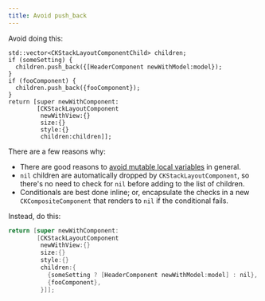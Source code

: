 ```yaml
---
title: Avoid push_back
---
```


Avoid doing this:

```objectivec-redhighlight
std::vector<CKStackLayoutComponentChild> children;
if (someSetting) {
  children.push_back({[HeaderComponent newWithModel:model});
}
if (fooComponent) {
  children.push_back({fooComponent});
}
return [super newWithComponent:
        [CKStackLayoutComponent
         newWithView:{}
         size:{}
         style:{}
         children:children]];
```

There are a few reasons why:

- There are good reasons to [avoid mutable local variables](/avoid-local-variables) in general.
- `nil` children are automatically dropped by `CKStackLayoutComponent`, so there's no need to check for `nil` before adding to the list of children.
- Conditionals are best done inline; or, encapsulate the checks in a new `CKCompositeComponent` that renders to `nil` if the conditional fails.

Instead, do this:

```objectivec
return [super newWithComponent:
        [CKStackLayoutComponent
         newWithView:{}
         size:{}
         style:{}
         children:{
           {someSetting ? [HeaderComponent newWithModel:model] : nil},
           {fooComponent},
         }]];
```
